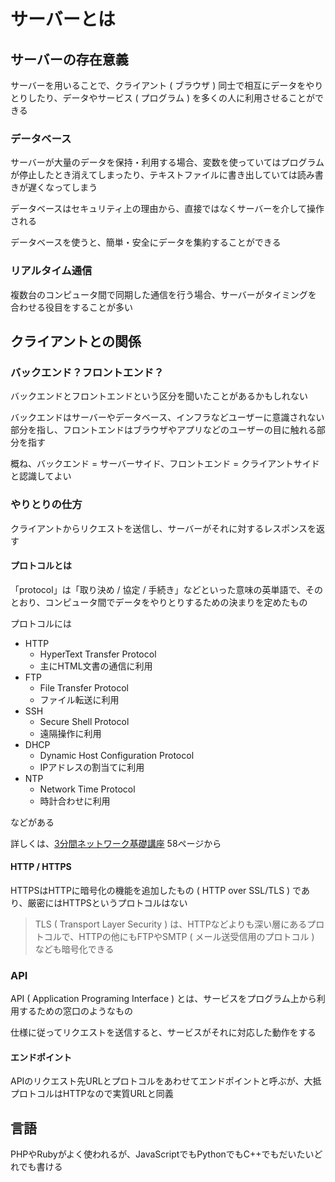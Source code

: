 # サーバーとは
## サーバーの存在意義
サーバーを用いることで、クライアント ( ブラウザ ) 同士で相互にデータをやりとりしたり、データやサービス ( プログラム ) を多くの人に利用させることができる

### データベース
サーバーが大量のデータを保持・利用する場合、変数を使っていてはプログラムが停止したとき消えてしまったり、テキストファイルに書き出していては読み書きが遅くなってしまう

データベースはセキュリティ上の理由から、直接ではなくサーバーを介して操作される

データベースを使うと、簡単・安全にデータを集約することができる

### リアルタイム通信
複数台のコンピュータ間で同期した通信を行う場合、サーバーがタイミングを
合わせる役目をすることが多い

## クライアントとの関係
### バックエンド？フロントエンド？
バックエンドとフロントエンドという区分を聞いたことがあるかもしれない

バックエンドはサーバーやデータベース、インフラなどユーザーに意識されない部分を指し、フロントエンドはブラウザやアプリなどのユーザーの目に触れる部分を指す

概ね、バックエンド = サーバーサイド、フロントエンド = クライアントサイドと認識してよい

### やりとりの仕方
クライアントからリクエストを送信し、サーバーがそれに対するレスポンスを返す

#### プロトコルとは
「protocol」は「取り決め / 協定 / 手続き」などといった意味の英単語で、そのとおり、コンピュータ間でデータをやりとりするための決まりを定めたもの

プロトコルには

- HTTP
	- HyperText Transfer Protocol
	- 主にHTML文書の通信に利用
- FTP
	- File Transfer Protocol
	- ファイル転送に利用
- SSH
	- Secure Shell Protocol
	- 遠隔操作に利用
- DHCP
	- Dynamic Host Configuration Protocol
	- IPアドレスの割当てに利用
- NTP
	- Network Time Protocol
	- 時計合わせに利用

などがある

詳しくは、[3分間ネットワーク基礎講座](https://drive.google.com/open?id=10wfgOFDve3TuHCtCKXi10J1QHzqTjhfL) 58ページから

#### HTTP / HTTPS
HTTPSはHTTPに暗号化の機能を追加したもの ( HTTP over SSL/TLS ) であり、厳密にはHTTPSというプロトコルはない

> TLS ( Transport Layer Security ) は、HTTPなどよりも深い層にあるプロトコルで、HTTPの他にもFTPやSMTP ( メール送受信用のプロトコル ) なども暗号化できる

### API
API ( Application Programing Interface ) とは、サービスをプログラム上から利用するための窓口のようなもの

仕様に従ってリクエストを送信すると、サービスがそれに対応した動作をする

#### エンドポイント
APIのリクエスト先URLとプロトコルをあわせてエンドポイントと呼ぶが、大抵プロトコルはHTTPなので実質URLと同義

## 言語
PHPやRubyがよく使われるが、JavaScriptでもPythonでもC++でもだいたいどれでも書ける
